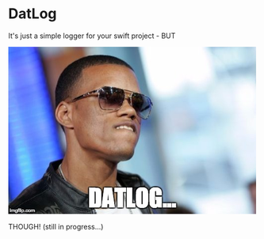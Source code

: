 # DatLog
It's just a simple logger for your swift project - BUT

![](https://github.com/Jhonnyc/DatLog/blob/master/DatLog/cover.jpeg)

THOUGH!
 (still in progress...)

